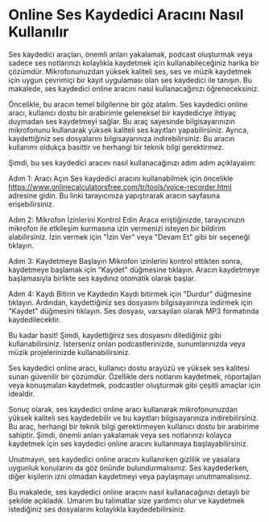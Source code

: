 Online Ses Kaydedici Aracını Nasıl Kullanılır
=============================================

Ses kaydedici araçları, önemli anları yakalamak, podcast oluşturmak veya sadece ses notlarınızı kolaylıkla kaydetmek için kullanabileceğiniz harika bir çözümdür. Mikrofonunuzdan yüksek kaliteli ses, ses ve müzik kaydetmek için uygun çevrimiçi bir kayıt uygulaması olan ses kaydedici ile tanışın. Bu makalede, ses kaydedici online aracını nasıl kullanacağınızı öğreneceksiniz.

Öncelikle, bu aracın temel bilgilerine bir göz atalım. Ses kaydedici online aracı, kullanıcı dostu bir arabirimle geleneksel bir kaydediciye ihtiyaç duymadan ses kaydetmeyi sağlar. Bu araç sayesinde bilgisayarınızın mikrofonunu kullanarak yüksek kaliteli ses kayıtları yapabilirsiniz. Ayrıca, kaydettiğiniz ses dosyalarını bilgisayarınıza indirebilirsiniz. Bu aracın kullanımı oldukça basittir ve herhangi bir teknik bilgi gerektirmez.

Şimdi, bu ses kaydedici aracını nasıl kullanacağınızı adım adım açıklayalım:

Adım 1: Aracı Açın Ses kaydedici aracını kullanabilmek için öncelikle <https://www.onlinecalculatorsfree.com/tr/tools/voice-recorder.html> adresine gidin. Bu linki tarayıcınıza yapıştırarak aracın sayfasına erişebilirsiniz.

Adım 2: Mikrofon İzinlerini Kontrol Edin Araca eriştiğinizde, tarayıcınızın mikrofon ile etkileşim kurmasına izin vermenizi isteyen bir bildirim alabilirsiniz. İzin vermek için "İzin Ver" veya "Devam Et" gibi bir seçeneği tıklayın.

Adım 3: Kaydetmeye Başlayın Mikrofon izinlerini kontrol ettikten sonra, kaydetmeye başlamak için "Kaydet" düğmesine tıklayın. Aracın kaydetmeye başlamasıyla birlikte ses kaydınız otomatik olarak başlar.

Adım 4: Kaydı Bitirin ve Kaydedin Kaydı bitirmek için "Durdur" düğmesine tıklayın. Ardından, kaydettiğiniz ses dosyasını bilgisayarınıza indirmek için "Kaydet" düğmesini tıklayın. Ses dosyası, varsayılan olarak MP3 formatında kaydedilecektir.

Bu kadar basit! Şimdi, kaydettiğiniz ses dosyasını dilediğiniz gibi kullanabilirsiniz. İsterseniz onları podcastlerinizde, sunumlarınızda veya müzik projelerinizde kullanabilirsiniz.

Ses kaydedici online aracı, kullanıcı dostu arayüzü ve yüksek ses kalitesi sunan güvenilir bir çözümdür. Özellikle ders notlarını kaydetmek, röportajları veya konuşmaları kaydetmek, podcastler oluşturmak gibi çeşitli amaçlar için idealdir.

Sonuç olarak, ses kaydedici online aracı kullanarak mikrofonunuzdan yüksek kaliteli ses kaydedebilir ve bu kayıtları bilgisayarınıza indirebilirsiniz. Bu araç, herhangi bir teknik bilgi gerektirmeyen kullanıcı dostu bir arabirime sahiptir. Şimdi, önemli anları yakalamak veya ses notlarınızı kolayca kaydetmek için ses kaydedici online aracını kullanmaya başlayabilirsiniz.

Unutmayın, ses kaydedici online aracını kullanırken gizlilik ve yasalara uygunluk konularını da göz önünde bulundurmalısınız. Ses kaydederken, diğer kişilerin izni olmadan kaydetmeyi veya paylaşmayı unutmamalısınız.

Bu makalede, ses kaydedici online aracını nasıl kullanacağınızı detaylı bir şekilde açıkladık. Umarım bu talimatlar size yardımcı olur ve kaydetmek istediğiniz ses dosyalarını kolaylıkla kaydedebilirsiniz.